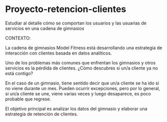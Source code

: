 # Proyecto-retencion-clientes
Estudiar al detalle cómo se comportan los usuarios y las usuarias de servicios en una cadena de gimnasios

CONTEXTO:

La cadena de gimnasios Model Fitness está desarrollando una estrategia de interacción con clientes basada en datos analíticos.

Uno de los problemas más comunes que enfrentan los gimnasios y otros servicios es la pérdida de clientes. ¿Cómo descubres si un/a cliente ya no está contigo? 

En el caso de un gimnasio, tiene sentido decir que un/a cliente se ha ido si no viene durante un mes. Pueden ocurrir excepciones, pero por lo general, si un/a cliente se une, viene varias veces y luego desaparece, es poco probable que regrese.

El objetivo principal es analizar los datos del gimnasio y elaborar una estrategia de retención de clientes.
